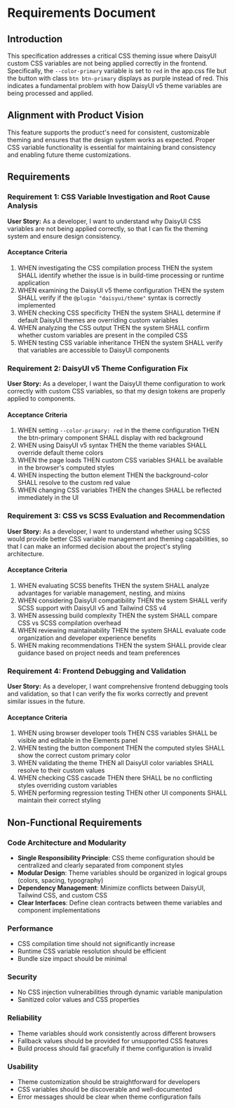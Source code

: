 # Requirements Document

## Introduction

This specification addresses a critical CSS theming issue where DaisyUI custom CSS variables are not being applied correctly in the frontend. Specifically, the `--color-primary` variable is set to `red` in the app.css file but the button with class `btn btn-primary` displays as purple instead of red. This indicates a fundamental problem with how DaisyUI v5 theme variables are being processed and applied.

## Alignment with Product Vision

This feature supports the product's need for consistent, customizable theming and ensures that the design system works as expected. Proper CSS variable functionality is essential for maintaining brand consistency and enabling future theme customizations.

## Requirements

### Requirement 1: CSS Variable Investigation and Root Cause Analysis

**User Story:** As a developer, I want to understand why DaisyUI CSS variables are not being applied correctly, so that I can fix the theming system and ensure design consistency.

#### Acceptance Criteria

1. WHEN investigating the CSS compilation process THEN the system SHALL identify whether the issue is in build-time processing or runtime application
2. WHEN examining the DaisyUI v5 theme configuration THEN the system SHALL verify if the `@plugin "daisyui/theme"` syntax is correctly implemented
3. WHEN checking CSS specificity THEN the system SHALL determine if default DaisyUI themes are overriding custom variables
4. WHEN analyzing the CSS output THEN the system SHALL confirm whether custom variables are present in the compiled CSS
5. WHEN testing CSS variable inheritance THEN the system SHALL verify that variables are accessible to DaisyUI components

### Requirement 2: DaisyUI v5 Theme Configuration Fix

**User Story:** As a developer, I want the DaisyUI theme configuration to work correctly with custom CSS variables, so that my design tokens are properly applied to components.

#### Acceptance Criteria

1. WHEN setting `--color-primary: red` in the theme configuration THEN the btn-primary component SHALL display with red background
2. WHEN using DaisyUI v5 syntax THEN the theme variables SHALL override default theme colors
3. WHEN the page loads THEN custom CSS variables SHALL be available in the browser's computed styles
4. WHEN inspecting the button element THEN the background-color SHALL resolve to the custom red value
5. WHEN changing CSS variables THEN the changes SHALL be reflected immediately in the UI

### Requirement 3: CSS vs SCSS Evaluation and Recommendation

**User Story:** As a developer, I want to understand whether using SCSS would provide better CSS variable management and theming capabilities, so that I can make an informed decision about the project's styling architecture.

#### Acceptance Criteria

1. WHEN evaluating SCSS benefits THEN the system SHALL analyze advantages for variable management, nesting, and mixins
2. WHEN considering DaisyUI compatibility THEN the system SHALL verify SCSS support with DaisyUI v5 and Tailwind CSS v4
3. WHEN assessing build complexity THEN the system SHALL compare CSS vs SCSS compilation overhead
4. WHEN reviewing maintainability THEN the system SHALL evaluate code organization and developer experience benefits
5. WHEN making recommendations THEN the system SHALL provide clear guidance based on project needs and team preferences

### Requirement 4: Frontend Debugging and Validation

**User Story:** As a developer, I want comprehensive frontend debugging tools and validation, so that I can verify the fix works correctly and prevent similar issues in the future.

#### Acceptance Criteria

1. WHEN using browser developer tools THEN CSS variables SHALL be visible and editable in the Elements panel
2. WHEN testing the button component THEN the computed styles SHALL show the correct custom primary color
3. WHEN validating the theme THEN all DaisyUI color variables SHALL resolve to their custom values
4. WHEN checking CSS cascade THEN there SHALL be no conflicting styles overriding custom variables
5. WHEN performing regression testing THEN other UI components SHALL maintain their correct styling

## Non-Functional Requirements

### Code Architecture and Modularity
- **Single Responsibility Principle**: CSS theme configuration should be centralized and clearly separated from component styles
- **Modular Design**: Theme variables should be organized in logical groups (colors, spacing, typography)
- **Dependency Management**: Minimize conflicts between DaisyUI, Tailwind CSS, and custom CSS
- **Clear Interfaces**: Define clean contracts between theme variables and component implementations

### Performance
- CSS compilation time should not significantly increase
- Runtime CSS variable resolution should be efficient
- Bundle size impact should be minimal

### Security
- No CSS injection vulnerabilities through dynamic variable manipulation
- Sanitized color values and CSS properties

### Reliability
- Theme variables should work consistently across different browsers
- Fallback values should be provided for unsupported CSS features
- Build process should fail gracefully if theme configuration is invalid

### Usability
- Theme customization should be straightforward for developers
- CSS variables should be discoverable and well-documented
- Error messages should be clear when theme configuration fails